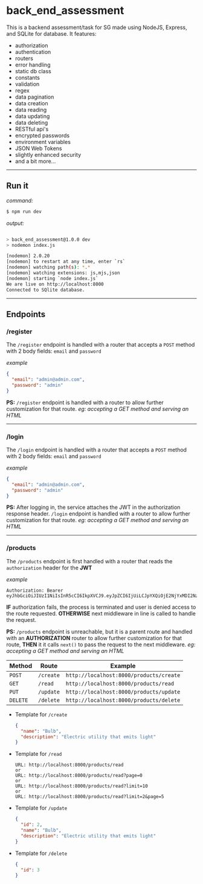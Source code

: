# back_end_assessment

This is a backend assessment/task for SG made using NodeJS, Express, and SQLite for database. It features:

- authorization
- authentication
- routers
- error handling
- static db class
- constants
- validation
- regex
- data pagination
- data creation
- data reading
- data updating
- data deleting
- RESTful api's
- encrypted passwords
- environment variables
- JSON Web Tokens
- slightly enhanced security
- and a bit more...

---

## Run it

_command:_

```bash
$ npm run dev
```

_output:_

```bash

> back_end_assessment@1.0.0 dev
> nodemon index.js

[nodemon] 2.0.20
[nodemon] to restart at any time, enter `rs`
[nodemon] watching path(s): *.*
[nodemon] watching extensions: js,mjs,json
[nodemon] starting `node index.js`
We are live on http://localhost:8000
Connected to SQlite database.

```

---

## Endpoints

### /register

The `/register` endpoint is handled with a router that accepts a `POST` method with 2 body fields: `email` and `password`

_example_

```json
{
  "email": "admin@admin.com",
  "password": "admin"
}
```

**PS:** `/register` endpoint is handled with a router to allow further customization for that route. _eg: accepting a GET method and serving an HTML_

---

### /login

The `/login` endpoint is handled with a router that accepts a `POST` method with 2 body fields: `email` and `password`

_example_

```json
{
  "email": "admin@admin.com",
  "password": "admin"
}
```

**PS:** After logging in, the service attaches the JWT in the authorization response header. `/login` endpoint is handled with a router to allow further customization for that route. _eg: accepting a GET method and serving an HTML_

---

### /products

The `/products` endpoint is first handled with a router that reads the `authorization` header for the **JWT**

_example_

```http
Authorization: Bearer eyJhbGciOiJIUzI1NiIsInR5cCI6IkpXVCJ9.eyJpZCI6IjUiLCJpYXQiOjE2NjYxMDI2NzIsImV4cCI6MTY2NzMxMjI3Mn0.ROmbb0IjLUoB1WIaghNZVZUdgFTWxd80Eqojzu3x670
```

**IF** authorization fails, the process is terminated and user is denied access to the route requested. **OTHERWISE** next middleware in line is called to handle the request.

**PS:** `/products` endpoint is unreachable, but it is a parent route and handled with an **AUTHORIZATION** router to allow further customization for that route, **THEN** it it calls `next()` to pass the request to the next middleware. _eg: accepting a GET method and serving an HTML_

| Method   | Route     | Example                                 |
| -------- | --------- | --------------------------------------- |
| `POST`   | `/create` | `http://localhost:8000/products/create` |
| `GET`    | `/read`   | `http://localhost:8000/products/read`   |
| `PUT`    | `/update` | `http://localhost:8000/products/update` |
| `DELETE` | `/delete` | `http://localhost:8000/products/delete` |

- Template for `/create`

  ```json
  {
    "name": "Bulb",
    "description": "Electric utility that emits light"
  }
  ```

- Template for `/read`

  ```http
  URL: http://localhost:8000/products/read
  or
  URL: http://localhost:8000/products/read?page=0
  or
  URL: http://localhost:8000/products/read?limit=10
  or
  URL: http://localhost:8000/products/read?limit=2&page=5
  ```

- Template for `/update`

  ```json
  {
    "id": 2,
    "name": "Bulb",
    "description": "Electric utility that emits light"
  }
  ```

- Template for `/delete`

  ```json
  {
    "id": 3
  }
  ```
